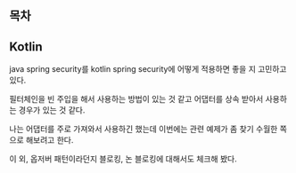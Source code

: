 ## 목차

## Kotlin
java spring security를 kotlin spring security에 어떻게 적용하면 좋을 지 고민하고 있다.

필터체인을 빈 주입을 해서 사용하는 방법이 있는 것 같고 어댑터를 상속 받아서 사용하는 경우가 있는 것 같다.

나는 어댑터를 주로 가져와서 사용하긴 했는데 이번에는 관련 예제가 좀 찾기 수월한 쪽으로 해보려고 한다.

이 외, 옵저버 패턴이라던지 블로킹, 논 블로킹에 대해서도 체크해 봤다.